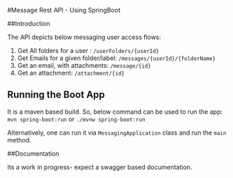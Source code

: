 #Message Rest API - Using SpringBoot 

##Introduction

The API depicts below messaging user access flows:

1. Get All folders for a user : `/userFolders/{userId}`
2. Get Emails for a given folder/label: `/messages/{userId}/{folderName}`
3. Get an email, with attachments: `/message/{id}`
4. Get an attachment: `/attachment/{id}`

## Running the Boot App

It is a maven based build. So, below command can be used to run the app:
`mvn spring-boot:run` or `./mvnw spring-boot:run`

Alternatively, one can run it via `MessagingApplication` class and run the `main` method. 
 

##Documentation

Its a work in progress- expect a swagger based documentation.
 